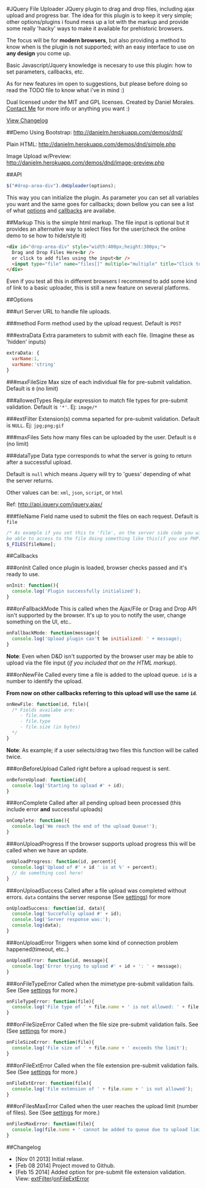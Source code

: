 #JQuery File Uploader
JQuery plugin to drag and drop files, including ajax upload and progress bar. The idea for this plugin is to keep it very simple; other options/plugins i found mess up a lot with the markup and provide some really 'hacky' ways to make it available for prehistoric browsers.

The focus will be for **modern browsers**, but also providing a method to know when is the plugin is not supported; with an easy interface to use on **any design** you come up.

Basic Javascript/Jquery knowledge is necesary to use this plugin: how to set parameters, callbacks, etc.

As for new features im open to suggestions, but please before doing so read the TODO file to know what i've in mind :)

Dual licensed under the MIT and GPL licenses.
Created by Daniel Morales. [Contact Me](mailto:daniminas@gmail.com) for more info or anything you want :)

[View Changelog](#changelog)

##Demo
Using Bootstrap: http://danielm.herokuapp.com/demos/dnd/

Plain HTML: http://danielm.herokuapp.com/demos/dnd/simple.php

Image Upload w/Preview: http://danielm.herokuapp.com/demos/dnd/image-preview.php

##API
````javascript
$("#drop-area-div").dmUploader(options);
````
This way you can initialize the plugin. As parameter you can set all variables you want and the same goes for callbacks;
down bellow you can see a list of what [options](#options) and [callbacks](#callbacks) are availabe.

##Markup
This is the simple html markup. The file input is optional but it provides an alternative way to select files for the user(check the online demo to se how to hide/style it)
````html
<div id="drop-area-div" style="width:400px;height:300px;">
  Drag and Drop Files Here<br />
  or click to add files using the input<br />
  <input type="file" name="files[]" multiple="multiple" title="Click to add Files">
</div>
````
Even if you test all this in different browsers I recommend to add some kind of link to a basic uploader, this is still a new feature on several platforms.

##Options

###url
Server URL to handle file uploads.

###method
Form method used by the upload request. Default is <code>POST</code>

###extraData
Extra parameters to submit with each file. (Imagine these as 'hidden' inputs)
````javascript
extraData: {
  varName:1,
  varName:'string'
}
````

###maxFileSize
Max size of each individual file for pre-submit validation. Default is <code>0</code> (no limit)

###allowedTypes
Regular expression to match file types for pre-submit validation. Default is <code>'\*'</code>. Ej: <code>image/*</code>

###extFilter
Extension(s) comma separted for pre-submit validation. Default is <code>NULL</code>. Ej: <code>jpg;png;gif</code>

###maxFiles
Sets how many files can be uploaded by the user. Default is <code>0</code> (no limit)

###dataType
Data type corresponds to what the server is going to return after a successful upload.

Default is <code>null</code> which means Jquery will try to 'guess' depending of what the server returns.

Other values can be: <code>xml</code>, <code>json</code>, <code>script</code>, or <code>html</code>

Ref: http://api.jquery.com/jquery.ajax/

###fileName
Field name used to submit the files on each request. Default is <code>file</code>
````php
/* As example if you set this to 'file', on the server side code you will
be able to access to the file doing something like this(if you use PHP): */
$_FILES[fileName];
````

##Callbacks

###onInit
Called once plugin is loaded, browser checks passed and it's ready to use.
````javascript
onInit: function(){
  console.log('Plugin successfully initialized');
}
````

###onFallbackMode
This is called when the Ajax/File or Drag and Drop API isn't supported by the browser. It's
up to you to notify the user, change something on the UI, etc..
````javascript
onFallbackMode: function(message){
  console.log('Upload plugin can't be initialized: ' + message);
}
````
**Note**: Even when D&D isn't supported by the browser user may be able to upload via the
file input (*if you included that on the HTML markup*).

###onNewFile
Called every time a file is added to the upload queue. <code>id</code> is a number to identify
the upload.

**From now on other callbacks referring to this upload will use the same <code>id</code>**.
````javascript
onNewFile: function(id, file){
  /* Fields availabe are:
     - file.name
     - file.type
     - file.size (in bytes)
  */
}
````
**Note**: As example; if a user selects/drag two files this function will be called twice.

###onBeforeUpload
Called right before a upload request is sent.
````javascript
onBeforeUpload: function(id){
  console.log('Starting to upload #' + id);
}
````

###onComplete
Called after all pending upload been processed (this include error **and** successful uploads)
````javascript
onComplete: function(){
  console.log('We reach the end of the upload Queue!');
}
````

###onUploadProgress
If the browser supports upload progress this will be called when we have an update.
````javascript
onUploadProgress: function(id, percent){
  console.log('Upload of #' + id ' is at %' + percent);
  // do something cool here!
}
````

###onUploadSuccess
Called after a file upload was completed without errors. <code>data</code> contains
the server response (See [settings](#datatype)) for more
````javascript
onUploadSuccess: function(id, data){
  console.log('Succefully upload #' + id);
  console.log('Server response was:');
  console.log(data);
}
````

###onUploadError
Triggers when some kind of connection problem happened(timeout, etc..)
````javascript
onUploadError: function(id, message){
  console.log('Error trying to upload #' + id + ': ' + message);
}
````

###onFileTypeError
Called when the mimetype pre-submit validation fails.
See (See [settings](#allowedtypes) for more.)
````javascript
onFileTypeError: function(file){
  console.log('File type of ' + file.name + ' is not allowed: ' + file.type);
}
````

###onFileSizeError
Called when the file size pre-submit validation fails.
See (See [settings](#maxfilesize) for more.)
````javascript
onFileSizeError: function(file){
  console.log('File size of ' + file.name + ' exceeds the limit');
}
````

###onFileExtError
Called when the file extension pre-submit validation fails.
See (See [settings](#extfilter) for more.)
````javascript
onFileExtError: function(file){
  console.log('File extension of ' + file.name + ' is not allowed');
}
````

###onFilesMaxError
Called when the user reaches the upload limit (number of files).
See (See [settings](#maxfiles) for more.)
````javascript
onFilesMaxError: function(file){
  console.log(file.name + ' cannot be added to queue due to upload limits.');
}
````

##Changelog
- [Nov 01 2013] Initial relase.
- [Feb 08 2014] Project moved to Github.
- [Feb 15 2014] Added option for pre-submit file extension validation. View: [extFilter](#extfilter)/[onFileExtError](#onfileexterror)
